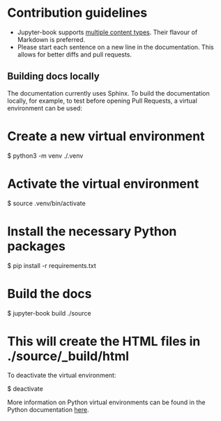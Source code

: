 # Contribution guidelines

- Jupyter-book supports [multiple content types](https://jupyterbook.org/file-types/index.html). Their flavour of Markdown is preferred.
- Please start each sentence on a new line in the documentation. This allows
  for better diffs and pull requests.


## Building docs locally

The documentation currently uses Sphinx.
To build the documentation locally, for example, to test before opening Pull Requests, a virtual environment can be used:

  # Create a new virtual environment
  $ python3 -m venv ./.venv
  # Activate the virtual environment
  $ source .venv/bin/activate
  # Install the necessary Python packages
  $ pip install -r requirements.txt
  # Build the docs
  $ jupyter-book build ./source
  # This will create the HTML files in ./source/_build/html


To deactivate the virtual environment:

  $ deactivate

More information on Python virtual environments can be found in the Python documentation [here](https://docs.python.org/3.9/library/venv.html).
